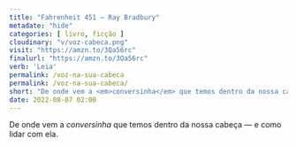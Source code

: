 ```yaml
---
title: "Fahrenheit 451 — Ray Bradbury"
metadate: "hide"
categories: [ livro, ficção ]
cloudinary: "v/voz-cabeca.png"
visit: "https://amzn.to/3Qa56rc"
finalurl: "https://amzn.to/3Qa56rc"
verb: 'Leia'
permalink: /voz-na-sua-cabeca
permalink: /voz-na-sua-cabeca/
short: "De onde vem a <em>conversinha</em> que temos dentro da nossa cabeça — e como lidar com ela."
date: 2022-08-07 02:00
---
```

De onde vem a <em>conversinha</em> que temos dentro da nossa cabeça — e como lidar com ela.